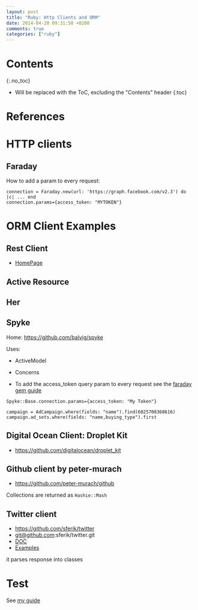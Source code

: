 ```yaml
---
layout: post
title: "Ruby: Http Clients and ORM"
date: 2014-04-20 09:31:50 +0200
comments: true
categories: ["ruby"]
---
```


# Contents
{:.no_toc}

* Will be replaced with the ToC, excluding the "Contents" header
{:toc}

# References


# HTTP clients

## Faraday

How to add a param to every request:

~~~
connection = Faraday.new(url: 'https://graph.facebook.com/v2.3') do |c| ... end
connection.params={access_token: "MYTOKEN"}
~~~

# ORM Client Examples

## Rest Client

* [HomePage](https://github.com/rest-client/rest-client)

## Active Resource

## Her

## Spyke

Home: https://github.com/balvig/spyke

Uses:

* ActiveModel
* Concerns

* To add the access_token query param to every request see the [faraday gem guide](#faraday)

~~~
Spyke::Base.connection.params={access_token: "My Token"}

campaign = AdCampaign.where(fields: "name").find(6025708368616)
campaign.ad_sets.where(fields: "name,buying_type").first
~~~



## Digital Ocean Client: Droplet Kit

* https://github.com/digitalocean/droplet_kit


## Github client by peter-murach

* https://github.com/peter-murach/github

Collections are returned as `Hashie::Mash` 

## Twitter client

* https://github.com/sferik/twitter
* git@github.com:sferik/twitter.git
* [DOC](http://www.rubydoc.info/gems/twitter)
* [Examples](https://github.com/sferik/twitter/tree/master/examples)

it parses response into classes 

# Test

See [my guide](ruby_testing_webservices.md)

